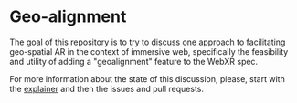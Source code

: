 # Geo-alignment

The goal of this repository is to try to discuss one approach to facilitating geo-spatial AR in the context of immersive web, specifically the feasibility and utility of adding a "geoalignment" feature to the WebXR spec.

For more information about the state of this discussion, please, start with the [explainer](https://github.com/immersive-web/geo-alignment/blob/master/explainer.md) and then the issues and pull requests.